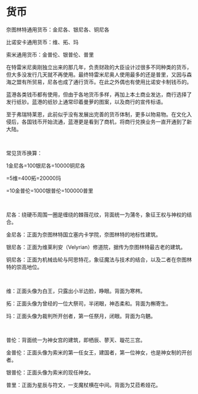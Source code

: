 # 货币

奈图林特通用货币：金尼各、银尼各、铜尼各

比诺安卡通用货币：维、拓、玛

索米通用货币：金普伦、银普伦、普里

在特雷米尼奥刚独立出来的那几年，负责财政的大臣设计过很多不同种类的货币，但大多没发行几天就不再使用。最终特雷米尼奥人使用最多的还是普里，又因与森海之盟有所贸易，尼各也成了通行货币。在此之外偶也有使用比诺安卡制钱币的。

蓝港各类钱币都有使用，但由于各地货币多样，再加上本土商业发达，商行选择了发行纸钞。蓝港的纸钞上通常印着曼萝的图案，以及商行的宣传标语。

至于弗瑞特莱恩，此前似乎没有发展出完善的货币体制，更多以物易物。在文化入侵后，各国钱币开始流通，蓝港更是看到了商机，将商行兑换业务一直开通到了新大陆。

<br>

常见货币换算：

1金尼各=100银尼各=10000铜尼各

=5维=400拓=20000玛

=10金普伦=1000银普伦=100000普里

<br>

尼各：绕硬币周围一圈是缠绕的棘薇花纹，背面统一为蒲冬，象征王权与神权的结合。

金尼各：正面为奈图林特国立塞内卡学院，奈图林特的地标性建筑。

银尼各：正面为维莱利安（Velyrian）修道院，据传为奈图林特最古老的建筑。

铜尼各：正面为机械齿轮与阿思特花，象征魔法与技术的结合，以及二者在奈图林特的崇高地位。

<br>

维：正面头像为白王，只露出小半边脸，睁眼。背面为寒梣。

拓：正面头像为曾经的一位大祭司，半闭眼，神态柔和。背面为槲寄生。

玛：正面头像为裁判所开创者，第一任祭月，闭眼。背面为乌魉。

<br>

普伦：背面统一为神女宫的建筑，即栖辰、蓼天、璇花三宫。

金普伦：正面头像为索米的第一任女王，建国者，第一位神女，也是神女制的开创者。

银普伦：正面头像为索米的现任神女。

普里：正面为星辰与符文，一支魔杖横在中间。背面为艾菈希娅花。
